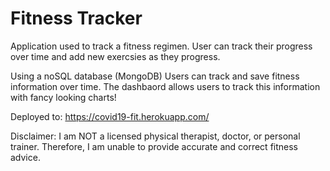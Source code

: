 # Fitness Tracker

Application used to track a fitness regimen.
User can track their progress over time and add new exercsies as they progress.

Using a noSQL database (MongoDB) Users can track and save fitness information over time.
The dashbaord allows users to track this information with fancy looking charts!

Deployed to: https://covid19-fit.herokuapp.com/

Disclaimer:
I am NOT a licensed physical therapist, doctor, or personal trainer. Therefore, I am unable to provide accurate and correct fitness advice.